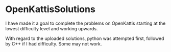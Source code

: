 # OpenKattisSolutions

I have made it a goal to complete the problems on OpenKattis starting at the lowest difficulty level and working upwards. 

With regard to the uploaded solutions, python was attempted first, followed by C++ if I had difficulty. Some may not work. 
